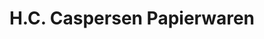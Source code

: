 ---
title: "H.C. Caspersen Papierwaren"
url: /husum/h-c-caspersen-papierwaren/
shop: Schreibwaren
---
